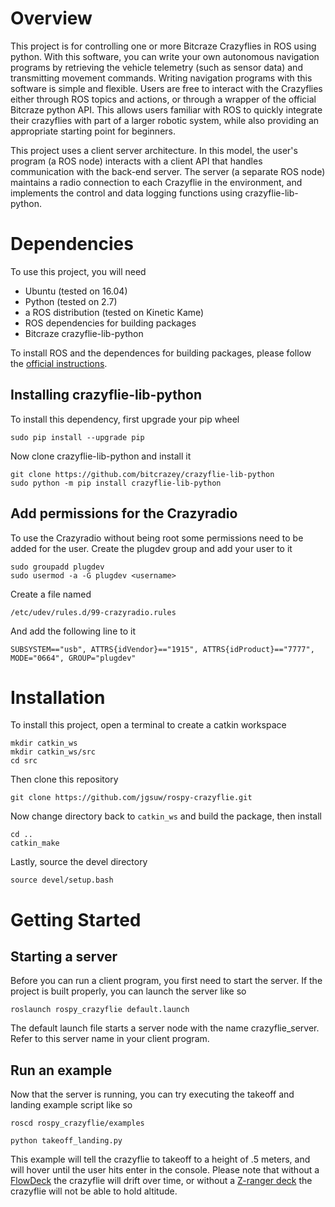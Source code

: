# Overview
This project is for controlling one or more Bitcraze Crazyflies in ROS using python.
With this software, you can write your own autonomous navigation programs by
retrieving the vehicle telemetry (such as sensor data) and transmitting movement commands.
Writing navigation programs with this software is simple and flexible.
Users are free to interact with the Crazyflies either through ROS topics and actions, or through a wrapper of the official Bitcraze python API.
This allows users familiar with ROS to quickly integrate their crazyflies with part of a larger robotic system,
while also providing an appropriate starting point for beginners.

This project uses a client server architecture. In this model, the user's
program (a ROS node) interacts with a client API that handles communication with the back-end server.
The server (a separate ROS node) maintains a radio connection to each Crazyflie in the environment, and implements
the control and data logging functions using crazyflie-lib-python.

# Dependencies
To use this project, you will need
- Ubuntu (tested on 16.04)  
- Python (tested on 2.7)
- a ROS distribution (tested on Kinetic Kame)
- ROS dependencies for building packages
- Bitcraze crazyflie-lib-python

To install ROS and the dependences for building packages, please follow the [official instructions](http://wiki.ros.org/ROS/Installation).

## Installing crazyflie-lib-python
To install this dependency, first upgrade your pip wheel


`sudo pip install --upgrade pip`

Now clone crazyflie-lib-python and install it

```
git clone https://github.com/bitcrazey/crazyflie-lib-python
sudo python -m pip install crazyflie-lib-python
```

## Add permissions for the Crazyradio
To use the Crazyradio without being root some permissions need to be added for the user. Create the plugdev group and add your user to it


```
sudo groupadd plugdev
sudo usermod -a -G plugdev <username>
```

Create a file named


`/etc/udev/rules.d/99-crazyradio.rules`


And add the following line to it


`SUBSYSTEM=="usb", ATTRS{idVendor}=="1915", ATTRS{idProduct}=="7777", MODE="0664", GROUP="plugdev"`

# Installation
To install this project, open a terminal to create a catkin workspace


```
mkdir catkin_ws
mkdir catkin_ws/src
cd src
```


Then clone this repository


`git clone https://github.com/jgsuw/rospy-crazyflie.git`


Now change directory back to `catkin_ws` and build the package, then install


```
cd ..
catkin_make
```

Lastly, source the devel directory

`source devel/setup.bash`

# Getting Started
## Starting a server
Before you can run a client program, you first need to start the server. If the project is built properly, you can launch the server like so


`roslaunch rospy_crazyflie default.launch`


The default launch file starts a server node with the name crazyflie_server. Refer to this server name in your client program.
## Run an example
Now that the server is running, you can try executing the takeoff and landing example script like so


`roscd rospy_crazyflie/examples`


`python takeoff_landing.py`


This example will tell the crazyflie to takeoff to a height of .5 meters, and will hover until the user hits enter in the console.
Please note that without a [FlowDeck](https://www.bitcraze.io/flow-deck/) the crazyflie will drift over time, or without a [Z-ranger deck](https://www.bitcraze.io/z-ranger-deck/) the crazyflie will not be able to hold altitude.
